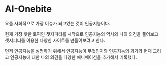 # AI-Onebite

요즘 사회적으로 가장 이슈가 되고있는 것이 인공지능이다.

현재 가장 핫한 토픽인 챗지피티를 시작으로 인공지능의 역사와 나의 의견을 풀어보고 챗지피티를 이용한 다양한 사이트를 만들어보려고 한다.

먼저 인공지능을 설명하기 위해서 인공지능이 무엇인지와 인공지능의 과거와 현재 그리고 인공지능에 대한 나의 의견을 다양한 애니메이션을 추가해서 기록했다.
